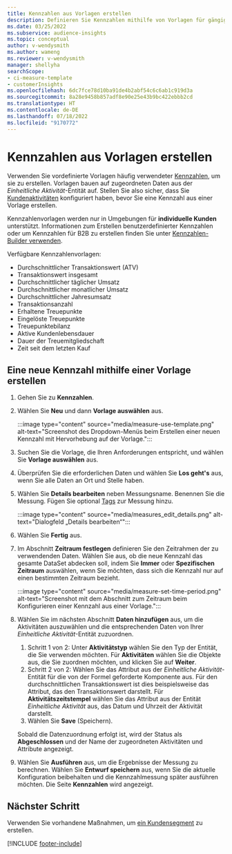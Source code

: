 ```yaml
---
title: Kennzahlen aus Vorlagen erstellen
description: Definieren Sie Kennzahlen mithilfe von Vorlagen für gängige Anwendungsfälle.
ms.date: 03/25/2022
ms.subservice: audience-insights
ms.topic: conceptual
author: v-wendysmith
ms.author: wameng
ms.reviewer: v-wendysmith
manager: shellyha
searchScope:
- ci-measure-template
- customerInsights
ms.openlocfilehash: 6dc7fce78d10ba91de4b2abf54c6c6ab1c919d3a
ms.sourcegitcommit: 8a28e9458b857adf8e90e25e43b9bc422ebbb2cd
ms.translationtype: HT
ms.contentlocale: de-DE
ms.lasthandoff: 07/18/2022
ms.locfileid: "9170772"
---
```

# <a name="create-measures-from-templates"></a>Kennzahlen aus Vorlagen erstellen

Verwenden Sie vordefinierte Vorlagen häufig verwendeter [Kennzahlen](measures.md), um sie zu erstellen. Vorlagen bauen auf zugeordneten Daten aus der *Einheitliche Aktivität*-Entität auf. Stellen Sie also sicher, dass Sie [Kundenaktivitäten](activities.md) konfiguriert haben, bevor Sie eine Kennzahl aus einer Vorlage erstellen.

Kennzahlenvorlagen werden nur in Umgebungen für **individuelle Kunden** unterstützt. Informationen zum Erstellen benutzerdefinierter Kennzahlen oder um Kennzahlen für B2B zu erstellen finden Sie unter [Kennzahlen-Builder verwenden](measure-builder.md).

Verfügbare Kennzahlenvorlagen:
- Durchschnittlicher Transaktionswert (ATV)
- Transaktionswert insgesamt
- Durchschnittlicher täglicher Umsatz
- Durchschnittlicher monatlicher Umsatz
- Durchschnittlicher Jahresumsatz
- Transaktionsanzahl
- Erhaltene Treuepunkte
- Eingelöste Treuepunkte
- Treuepunktebilanz
- Aktive Kundenlebensdauer
- Dauer der Treuemitgliedschaft
- Zeit seit dem letzten Kauf

## <a name="build-a-new-measure-using-a-template"></a>Eine neue Kennzahl mithilfe einer Vorlage erstellen

1. Gehen Sie zu **Kennzahlen**.

1. Wählen Sie **Neu** und dann **Vorlage auswählen** aus.

   :::image type="content" source="media/measure-use-template.png" alt-text="Screenshot des Dropdown-Menüs beim Erstellen einer neuen Kennzahl mit Hervorhebung auf der Vorlage.":::

1. Suchen Sie die Vorlage, die Ihren Anforderungen entspricht, und wählen Sie **Vorlage auswählen** aus.

1. Überprüfen Sie die erforderlichen Daten und wählen Sie **Los geht's** aus, wenn Sie alle Daten an Ort und Stelle haben.

1. Wählen Sie **Details bearbeiten** neben Messungsname. Benennen Sie die Messung. Fügen Sie optional [Tags](work-with-tags-columns.md#manage-tags) zur Messung hinzu.

   :::image type="content" source="media/measures_edit_details.png" alt-text="Dialogfeld „Details bearbeiten“":::

1. Wählen Sie **Fertig** aus.

1. Im Abschnitt **Zeitraum festlegen** definieren Sie den Zeitrahmen der zu verwendenden Daten. Wählen Sie aus, ob die neue Kennzahl das gesamte DataSet abdecken soll, indem Sie **Immer** oder **Spezifischen Zeitraum** auswählen, wenn Sie möchten, dass sich die Kennzahl nur auf einen bestimmten Zeitraum bezieht.

   :::image type="content" source="media/measure-set-time-period.png" alt-text="Screenshot mit dem Abschnitt zum Zeitraum beim Konfigurieren einer Kennzahl aus einer Vorlage.":::

1. Wählen Sie im nächsten Abschnitt **Daten hinzufügen** aus, um die Aktivitäten auszuwählen und die entsprechenden Daten von Ihrer *Einheitliche Aktivität*-Entität zuzuordnen.

    1. Schritt 1 von 2: Unter **Aktivitätstyp** wählen Sie den Typ der Entität, die Sie verwenden möchten. Für **Aktivitäten** wählen Sie die Objekte aus, die Sie zuordnen möchten, und klicken Sie auf **Weiter**.
    1. Schritt 2 von 2: Wählen Sie das Attribut aus der *Einheitliche Aktivität*-Entität für die von der Formel geforderte Komponente aus. Für den durchschnittlichen Transaktionswert ist dies beispielsweise das Attribut, das den Transaktionswert darstellt. Für **Aktivitätszeitstempel** wählen Sie das Attribut aus der Entität *Einheitliche Aktivität* aus, das Datum und Uhrzeit der Aktivität darstellt.
    1. Wählen Sie **Save** (Speichern).

    Sobald die Datenzuordnung erfolgt ist, wird der Status als **Abgeschlossen** und der Name der zugeordneten Aktivitäten und Attribute angezeigt.

1. Wählen Sie **Ausführen** aus, um die Ergebnisse der Messung zu berechnen. Wählen Sie **Entwurf speichern** aus, wenn Sie die aktuelle Konfiguration beibehalten und die Kennzahlmessung später ausführen möchten. Die Seite **Kennzahlen** wird angezeigt.

## <a name="next-step"></a>Nächster Schritt

Verwenden Sie vorhandene Maßnahmen, um [ein Kundensegment](segments.md) zu erstellen.

[!INCLUDE [footer-include](includes/footer-banner.md)]
